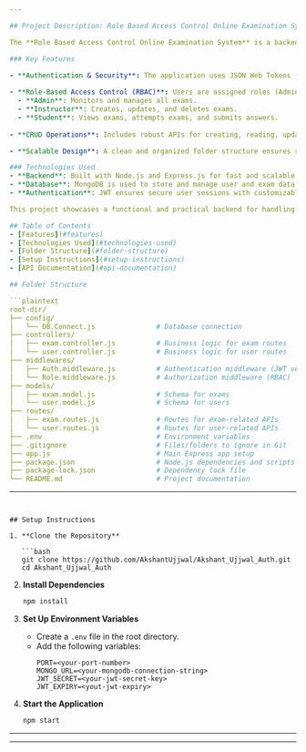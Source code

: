 ```yaml
---

## Project Description: Role Based Access Control Online Examination System

The **Role Based Access Control Online Examination System** is a backend application designed to manage online examinations while ensuring security through authentication and role-based access control. It allows administrators, instructors, and students to perform specific actions based on their roles, ensuring a structured and efficient examination management process.

### Key Features

- **Authentication & Security**: The application uses JSON Web Tokens (JWT) for user authentication, ensuring secure access to protected resources. It also handles token expiry with proper error messaging to enhance user experience.
  
- **Role-Based Access Control (RBAC)**: Users are assigned roles (Admin, Instructor, or Student), and their actions are restricted based on permissions defined for each role:
  - **Admin**: Monitors and manages all exams.
  - **Instructor**: Creates, updates, and deletes exams.
  - **Student**: Views exams, attempts exams, and submits answers.
  
- **CRUD Operations**: Includes robust APIs for creating, reading, updating, and deleting user and exam data.

- **Scalable Design**: A clean and organized folder structure ensures scalability and maintainability of the codebase.

### Technologies Used
- **Backend**: Built with Node.js and Express.js for fast and scalable server-side development.
- **Database**: MongoDB is used to store and manage user and exam data.
- **Authentication**: JWT ensures secure user sessions with customizable token expiry.

This project showcases a functional and practical backend for handling online examination systems with proper user management and security. It is designed to be a modular, extensible, and production-ready solution.

## Table of Contents
- [Features](#features)
- [Technologies Used](#technologies-used)
- [Folder Structure](#folder-structure)
- [Setup Instructions](#setup-instructions)
- [API Documentation](#api-documentation)

## Folder Structure

```plaintext
root-dir/
├── config/
│   └── DB.Connect.js               # Database connection
├── controllers/
│   ├── exam.controller.js          # Business logic for exam routes
│   └── user.controller.js          # Business logic for user routes
├── middlewares/
│   ├── Auth.middleware.js          # Authentication middleware (JWT verification)
│   └── Role.middleware.js          # Authorization middleware (RBAC)
├── models/
│   ├── exam.model.js               # Schema for exams
│   └── user.model.js               # Schema for users
├── routes/
│   ├── exam.routes.js              # Routes for exam-related APIs
│   └── user.routes.js              # Routes for user-related APIs
├── .env                            # Environment variables
├── .gitignore                      # Files/folders to ignore in Git
├── app.js                          # Main Express app setup
├── package.json                    # Node.js dependencies and scripts
├── package-lock.json               # Dependency lock file
└── README.md                       # Project documentation
```

---
```


## Setup Instructions

1. **Clone the Repository**

   ```bash
   git clone https://github.com/AkshantUjjwal/Akshant_Ujjwal_Auth.git
   cd Akshant_Ujjwal_Auth
   ```

2. **Install Dependencies**

   ```bash
   npm install
   ```

3. **Set Up Environment Variables**

   - Create a `.env` file in the root directory.
   - Add the following variables:
     ```env
     PORT=<your-port-number>
     MONGO_URL=<your-mongodb-connection-string>
     JWT_SECRET=<your-jwt-secret-key>
     JWT_EXPIRY=<yout-jwt-expiry>
     ```

4. **Start the Application**
   ```bash
   npm start
   ```

---


---
